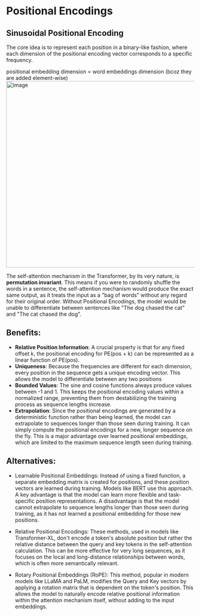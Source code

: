 # Positional Encodings

## Sinusoidal Positional Encoding
The core idea is to represent each position in a binary-like fashion, where each dimension of the positional encoding vector corresponds to a specific frequency.

positional embedding dimension = word embeddings dimension (bcoz they are added element-wise)
<img width="750" height="500" alt="image" src="https://github.com/user-attachments/assets/b1eb7193-ae44-4335-8b89-c0be12b814ee" />

The self-attention mechanism in the Transformer, by its very nature, is **permutation invariant**. This means if you were to randomly shuffle the words in a sentence, the self-attention mechanism would produce the exact same output, as it treats the input as a "bag of words" without any regard for their original order. Without Positional Encodings, the model would be unable to differentiate between sentences like "The dog chased the cat" and "The cat chased the dog".

## Benefits: 
* **Relative Position Information**: A crucial property is that for any fixed offset k, the positional encoding for PE(pos + k) can be represented as a linear function of PE(pos).
* **Uniqueness**: Because the frequencies are different for each dimension, every position in the sequence gets a unique encoding vector. This allows the model to differentiate between any two positions
* **Bounded Values**: The sine and cosine functions always produce values between -1 and 1. This keeps the positional encoding values within a normalized range, preventing them from destabilizing the training process as sequence lengths increase.
* **Extrapolation**: Since the positional encodings are generated by a deterministic function rather than being learned, the model can extrapolate to sequences longer than those seen during training. It can simply compute the positional encodings for a new, longer sequence on the fly. This is a major advantage over learned positional embeddings, which are limited to the maximum sequence length seen during training.

## Alternatives:
* Learnable Positional Embeddings: Instead of using a fixed function, a separate embedding matrix is created for positions, and these position vectors are learned during training. Models like BERT use this approach. A key advantage is that the model can learn more flexible and task-specific position representations. A disadvantage is that the model cannot extrapolate to sequence lengths longer than those seen during training, as it has not learned a positional embedding for those new positions.

* Relative Positional Encodings: These methods, used in models like Transformer-XL, don't encode a token's absolute position but rather the relative distance between the query and key tokens in the self-attention calculation. This can be more effective for very long sequences, as it focuses on the local and long-distance relationships between words, which is often more semantically relevant.

* Rotary Positional Embeddings (RoPE): This method, popular in modern models like LLaMA and PaLM, modifies the Query and Key vectors by applying a rotation matrix that is dependent on the token's position. This allows the model to naturally encode relative positional information within the attention mechanism itself, without adding to the input embeddings.
